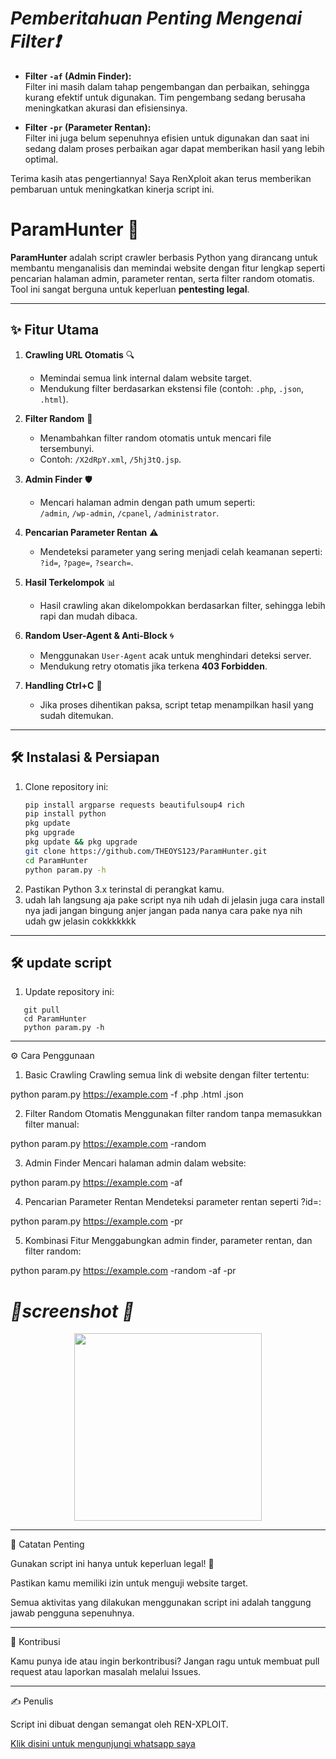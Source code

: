 # *Pemberitahuan Penting Mengenai Filter❗*

- **Filter `-af` (Admin Finder):**  
  Filter ini masih dalam tahap pengembangan dan perbaikan, sehingga kurang efektif untuk digunakan. Tim pengembang sedang berusaha meningkatkan akurasi dan efisiensinya.  

- **Filter `-pr` (Parameter Rentan):**  
  Filter ini juga belum sepenuhnya efisien untuk digunakan dan saat ini sedang dalam proses perbaikan agar dapat memberikan hasil yang lebih optimal.  

Terima kasih atas pengertiannya! Saya RenXploit akan terus memberikan pembaruan untuk meningkatkan kinerja script ini.


# ParamHunter 🚀  
**ParamHunter** adalah script crawler berbasis Python yang dirancang untuk membantu menganalisis dan memindai website dengan fitur lengkap seperti pencarian halaman admin, parameter rentan, serta filter random otomatis. Tool ini sangat berguna untuk keperluan **pentesting legal**.  

---

## ✨ **Fitur Utama**  
1. **Crawling URL Otomatis** 🔍  
   - Memindai semua link internal dalam website target.  
   - Mendukung filter berdasarkan ekstensi file (contoh: `.php`, `.json`, `.html`).  

2. **Filter Random** 🎲  
   - Menambahkan filter random otomatis untuk mencari file tersembunyi.  
   - Contoh: `/X2dRpY.xml`, `/5hj3tQ.jsp`.  

3. **Admin Finder** 🛡️  
   - Mencari halaman admin dengan path umum seperti:  
     `/admin`, `/wp-admin`, `/cpanel`, `/administrator`.  

4. **Pencarian Parameter Rentan** ⚠️  
   - Mendeteksi parameter yang sering menjadi celah keamanan seperti:  
     `?id=`, `?page=`, `?search=`.  

5. **Hasil Terkelompok** 📊  
   - Hasil crawling akan dikelompokkan berdasarkan filter, sehingga lebih rapi dan mudah dibaca.  

6. **Random User-Agent & Anti-Block** 🌀  
   - Menggunakan `User-Agent` acak untuk menghindari deteksi server.  
   - Mendukung retry otomatis jika terkena **403 Forbidden**.  

7. **Handling Ctrl+C** 🛑  
   - Jika proses dihentikan paksa, script tetap menampilkan hasil yang sudah ditemukan.  

---

## 🛠️ **Instalasi & Persiapan**  
1. Clone repository ini:  
   ```bash
   pip install argparse requests beautifulsoup4 rich
   pip install python
   pkg update
   pkg upgrade
   pkg update && pkg upgrade
   git clone https://github.com/THEOYS123/ParamHunter.git
   cd ParamHunter
   python param.py -h
   
2. Pastikan Python 3.x terinstal di perangkat kamu.
3. udah lah langsung aja pake script nya nih udah di jelasin juga cara install nya jadi jangan bingung anjer jangan pada nanya cara pake nya nih udah gw jelasin cokkkkkkk



---

## 🛠️ **update script**  
1. Update repository ini:
```
   git pull
   cd ParamHunter
   python param.py -h
```

---
⚙️ Cara Penggunaan

1. Basic Crawling
Crawling semua link di website dengan filter tertentu:

python param.py https://example.com -f .php .html .json

2. Filter Random Otomatis
Menggunakan filter random tanpa memasukkan filter manual:

python param.py https://example.com -random

3. Admin Finder
Mencari halaman admin dalam website:

python param.py https://example.com -af

4. Pencarian Parameter Rentan
Mendeteksi parameter rentan seperti ?id=:

python param.py https://example.com -pr

5. Kombinasi Fitur
Menggabungkan admin finder, parameter rentan, dan filter random:

python param.py https://example.com -random -af -pr


# *📸screenshot 📸*

<p align="center">
  <a href="https://f.top4top.io/p_3305ofiqh7.jpg">
    <img src="https://f.top4top.io/p_3305ofiqh7.jpg" width="300"/>
  </a>
</p>


---

📌 Catatan Penting

Gunakan script ini hanya untuk keperluan legal! 🚫

Pastikan kamu memiliki izin untuk menguji website target.

Semua aktivitas yang dilakukan menggunakan script ini adalah tanggung jawab pengguna sepenuhnya.



---

💬 Kontribusi

Kamu punya ide atau ingin berkontribusi? Jangan ragu untuk membuat pull request atau laporkan masalah melalui Issues.


---

✍️ Penulis

Script ini dibuat dengan semangat oleh REN-XPLOIT.

[Klik disini untuk mengunjungi whatsapp saya](https://wa.me/62895365187210)
